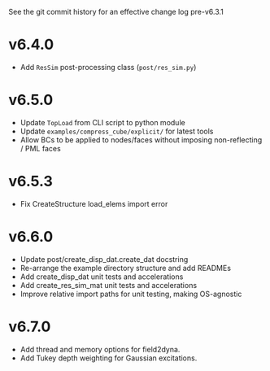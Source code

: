 See the git commit history for an effective change log pre-v6.3.1

v6.4.0
======
* Add ``ResSim`` post-processing class (``post/res_sim.py``)

v6.5.0
======
* Update ``TopLoad`` from CLI script to python module
* Update ``examples/compress_cube/explicit/`` for latest tools
* Allow BCs to be applied to nodes/faces without imposing non-reflecting / PML faces

v6.5.3
======
* Fix CreateStructure load_elems import error

v6.6.0
======
* Update post/create_disp_dat.create_dat docstring
* Re-arrange the example directory structure and add READMEs
* Add create_disp_dat unit tests and accelerations
* Add create_res_sim_mat unit tests and accelerations
* Improve relative import paths for unit testing, making OS-agnostic

v6.7.0
======
* Add thread and memory options for field2dyna.
* Add Tukey depth weighting for Gaussian excitations.
